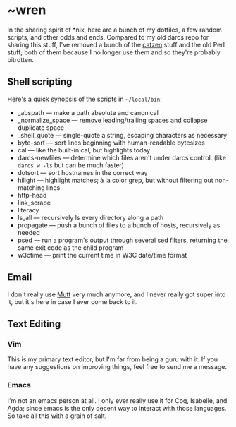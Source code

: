 ~wren
=====

In the sharing spirit of \*nix, here are a bunch of my dotfiles, a
few random scripts, and other odds and ends. Compared to my old
darcs repo for sharing this stuff, I've removed a bunch of the
[catzen](http://www.cat.pdx.edu/thecat.html) stuff and the old Perl
stuff; both of them because I no longer use them and so they're
probably bitrotten.

## Shell scripting

Here's a quick synopsis of the scripts in `~/local/bin`:

* _abspath — make a path absolute and canonical
* _normalize_space — remove leading/trailing spaces and collapse duplicate space
* _shell_quote — single-quote a string, escaping characters as necessary
* byte-sort — sort lines beginning with human-readable bytesizes
* cal — like the built-in cal, but highlights today
* darcs-newfiles — determine which files aren't under darcs control. (like `darcs w -ls` but can be much faster)
* dotsort — sort hostnames in the correct way
* hilight — highlight matches; à la color grep, but without filtering out non-matching lines
* http-head
* link_scrape
* literacy
* ls_all — recursively ls every directory along a path
* propagate — push a bunch of files to a bunch of hosts, recursively as needed
* psed — run a program's output through several sed filters, returning the same exit code as the child program
* w3ctime — print the current time in W3C date/time format


## Email

I don't really use [Mutt](http://www.mutt.org) very much anymore,
and I never really got super into it, but it's here in case I ever
come back to it.


## Text Editing

### Vim

This is my primary text editor, but I'm far from being a guru with
it. If you have any suggestions on improving things, feel free to
send me a message.

### Emacs

I'm not an emacs person at all. I only ever really use it for Coq,
Isabelle, and Agda; since emacs is the only decent way to interact
with those languages. So take all this with a grain of salt.
